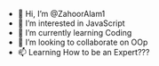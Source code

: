 - 👋 Hi, I’m @ZahoorAlam1
- 👀 I’m interested in JavaScript
- 🌱 I’m currently learning Coding
- 💞️ I’m looking to collaborate on OOp
- 📫 Learning How to be an Expert???

<!---
ZahoorAlam1/ZahoorAlam1 is a ✨ special ✨ repository because its `README.md` (this file) appears on your GitHub profile.
You can click the Preview link to take a look at your changes.
--->
